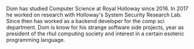 Dom has studied Computer Science at Royal Holloway since 2016. In 2017 he worked on research with Holloway's System Security Research Lab. Since then has worked as a backend developer for the comp sci department. Dom is know for his strange software side projects, year as president of the rhul computing society and interest in a certain esoteric programming language.